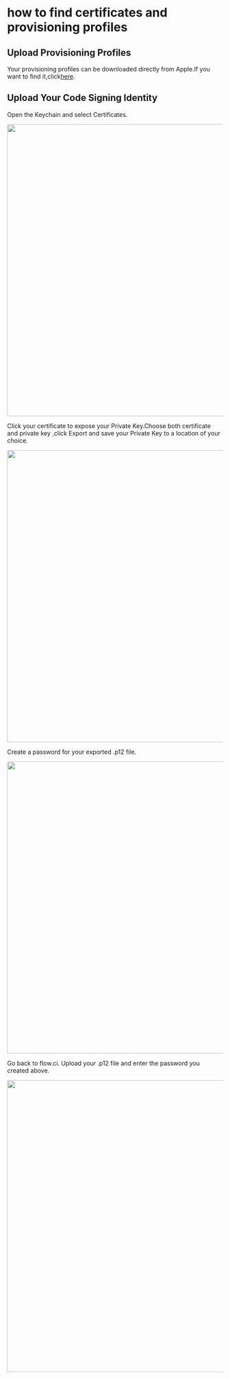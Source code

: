 # how to find certificates and provisioning profiles

## Upload Provisioning Profiles

Your provisioning profiles can be  downloaded directly from Apple.If you want to find it,click[here](https://developer.apple.com/account/ios/profile/profileList.action).


## Upload Your Code Signing Identity

Open the Keychain  and select Certificates.

<img src="https://dn-shimo-image.qbox.me/wpME1XEV120bvt88/image.png!thumbnail" width=680>

Click your certificate to expose your Private Key.Choose both certificate and private key ,click Export and save your Private Key to a location of your choice.

<img src="https://dn-shimo-image.qbox.me/Tu06O2H8Uu4alWhL/image.png!thumbnail" width=680>

Create a password for your exported .p12 file.

<img src="https://dn-shimo-image.qbox.me/GUKq1hpuUwYKt8RU/image.png!thumbnail" width=680>

Go back to flow.ci. Upload your .p12 file and enter the password you created above.

<img src="https://dn-shimo-image.qbox.me/RT0gCCiBhGIMXr1k/image.png!thumbnail" width=680>

